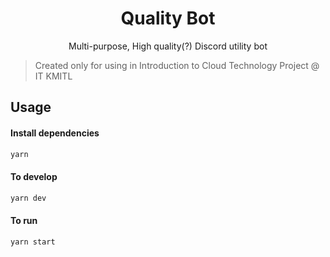 <h1 align="center">Quality Bot</h1>
<p align="center">
  Multi-purpose, High quality(?) Discord utility bot
</p>

> Created only for using in Introduction to Cloud Technology Project @ IT KMITL

## Usage
#### Install dependencies
```bash
yarn
```

#### To develop
```bash
yarn dev
```

#### To run
```bash
yarn start
```
